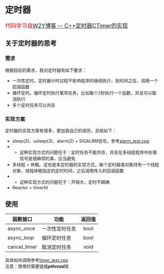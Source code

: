 # 定时器
<font color = red size = 4>代码学习自[W2Y博客 -- C++定时器CTimer的实现](https://blog.csdn.net/lizhijian21/article/details/83417747)</font>   

## 关于定时器的思考
### 需求
根据目前的需求，我对定时器有如下要求：  
* 一次性定时。定时器计时过程不影响程序的继续执行，到时间之后，调用一个回调函数
* 循环定时。循环定时执行某项任务，比如每个2秒执行一个函数，并且可以取消执行
* 多个定时任务可以共存

### 实现方案
定时器的实现方案有很多，更加我自己的阅历，总结如下：
* sleep(3)、usleep(3)、alarm(2) + SIGALRM信号。参考[alarm_test.cpp](/examples/alarm_test.cpp)
* * 这种实现方式的问题在于：定时任务不能共存，并且在多线程程序中处理信号是很麻烦的事，应当避免
* 多线程 + 休眠。这也是本定时器的实现方式，每个定时器类对象持有一个线程对象，线程休眠指定的定时时间，之后调用传入的回调函数
* * 这种实现方式的问题在于：开销大，定时不精确
* Reactor + timerfd

## 使用
| 函数接口 | 功能 | 返回值 |
| --- | --- | :---: |
| async_once | 一次性定时任务 | bool |
| async_loop | 循环定时任务 | bool |
| cancel_timer | 取消定时任务 | void |  

具体如何调用参考[timer_test.cpp](/examples/timer/timer_test.cpp)  
注意：使用时需要链接***pthread***库

